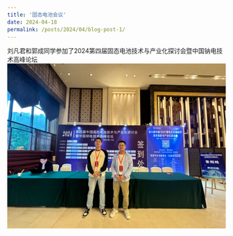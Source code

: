 ```yaml
---
title: '固态电池会议'
date: 2024-04-18
permalink: /posts/2024/04/blog-post-1/
---
```


刘凡君和郭成同学参加了2024第四届固态电池技术与产业化探讨会暨中国钠电技术高峰论坛
![固态电池会议.jpg](/images/News/固态电池会议.jpg)